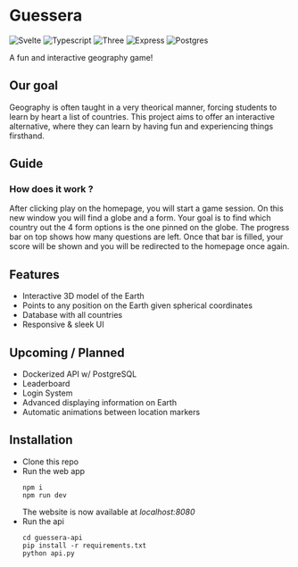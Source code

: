 # Guessera

![Svelte](https://img.shields.io/badge/Svelte-black?style=flat-square&logo=Svelte)
![Typescript](https://img.shields.io/badge/Typescript-black?style=flat-square&logo=Typescript)
![Three](https://img.shields.io/badge/Three-black?style=flat-square&logo=three.js)
![Express](https://img.shields.io/badge/Express-black?style=flat-square&logo=Express)
![Postgres](https://img.shields.io/badge/Postgres-black?style=flat-square&logo=PostgreSQL)

A fun and interactive geography game!

## Our goal

Geography is often taught in a very theorical manner, forcing students to learn by heart a list of countries. This project aims to offer an interactive alternative, where they can learn by having fun and experiencing things firsthand.

## Guide

### How does it work ?

After clicking play on the homepage, you will start a game session. On this new window you will find a globe and a form. Your goal is to find which country out the 4 form options is the one pinned on the globe. The progress bar on top shows how many questions are left. Once that bar is filled, your score will be shown and you will be redirected to the homepage once again.

## Features

- Interactive 3D model of the Earth
- Points to any position on the Earth given spherical coordinates
- Database with all countries
- Responsive & sleek UI

## Upcoming / Planned

- Dockerized API w/ PostgreSQL
- Leaderboard
- Login System
- Advanced displaying information on Earth
- Automatic animations between location markers

## Installation

- Clone this repo
- Run the web app
  ```
  npm i
  npm run dev
  ```
  The website is now available at _localhost:8080_
- Run the api
  ```
  cd guessera-api
  pip install -r requirements.txt
  python api.py
  ```